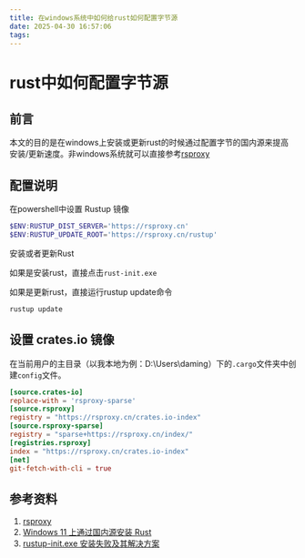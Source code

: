 ```yaml
---
title: 在windows系统中如何给rust如何配置字节源
date: 2025-04-30 16:57:06
tags:
---
```


# rust中如何配置字节源

## 前言

本文的目的是在windows上安装或更新rust的时候通过配置字节的国内源来提高安装/更新速度。非windows系统就可以直接参考[rsproxy](https://rsproxy.cn/)

## 配置说明

在powershell中设置 Rustup 镜像

```powershell
$ENV:RUSTUP_DIST_SERVER='https://rsproxy.cn'
$ENV:RUSTUP_UPDATE_ROOT='https://rsproxy.cn/rustup'
```

安装或者更新Rust

如果是安装rust，直接点击`rust-init.exe`

如果是更新rust，直接运行rustup update命令

```powershell
rustup update
```

## 设置 crates.io 镜像

在当前用户的主目录（以我本地为例：D:\Users\daming）下的`.cargo`文件夹中创建`config`文件。

```toml
[source.crates-io]
replace-with = 'rsproxy-sparse'
[source.rsproxy]
registry = "https://rsproxy.cn/crates.io-index"
[source.rsproxy-sparse]
registry = "sparse+https://rsproxy.cn/index/"
[registries.rsproxy]
index = "https://rsproxy.cn/crates.io-index"
[net]
git-fetch-with-cli = true
```


## 参考资料

1. [rsproxy](https://rsproxy.cn/)
2. [Windows 11 上通过国内源安装 Rust](https://www.sunzhongwei.com/windows-11-install-rust-with-china-mirror)
3. [rustup-init.exe 安装失败及其解决方案](https://www.cnblogs.com/manqing321/p/17026725.html)
